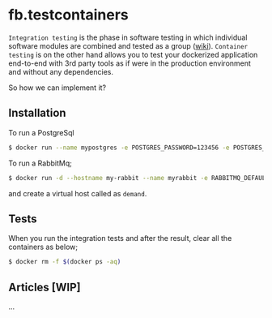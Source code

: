 # fb.testcontainers

`Integration testing` is the phase in software testing in which individual software modules are combined and tested as a group ([wiki](https://en.wikipedia.org/wiki/Integration_testing)).
`Container testing` is on the other hand allows you to test your dockerized application end-to-end with 3rd party tools as if were in the production environment and without any dependencies.

So how we can implement it?

## Installation

To run a PostgreSql
```sh
$ docker run --name mypostgres -e POSTGRES_PASSWORD=123456 -e POSTGRES_DB=testcontainers -d -p 5432:5432 postgres
``` 

To run a RabbitMq;
```sh
$ docker run -d --hostname my-rabbit --name myrabbit -e RABBITMQ_DEFAULT_USER=guest -e RABBITMQ_DEFAULT_PASS=123456 -p 5672:5672 -p 15672:15672 rabbitmq:3-management
```
and create a virtual host called as ``demand``.

## Tests

When you run the integration tests and after the result, clear all the containers as below;
```sh 
$ docker rm -f $(docker ps -aq)
```

## Articles [WIP]

...